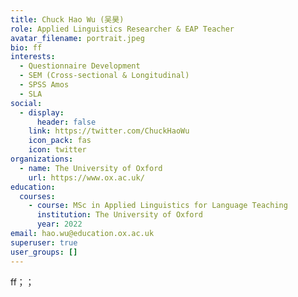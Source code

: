 ```yaml
---
title: Chuck Hao Wu (吴昊)
role: Applied Linguistics Researcher & EAP Teacher
avatar_filename: portrait.jpeg
bio: ff
interests:
  - Questionnaire Development
  - SEM (Cross-sectional & Longitudinal)
  - SPSS Amos
  - SLA
social:
  - display:
      header: false
    link: https://twitter.com/ChuckHaoWu
    icon_pack: fas
    icon: twitter
organizations:
  - name: The University of Oxford
    url: https://www.ox.ac.uk/
education:
  courses:
    - course: MSc in Applied Linguistics for Language Teaching
      institution: The University of Oxford
      year: 2022
email: hao.wu@education.ox.ac.uk
superuser: true
user_groups: []
---
```

ff；；